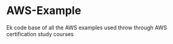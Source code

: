 # AWS-Example
Ek code base of all the AWS examples used throw through AWS certification study courses
